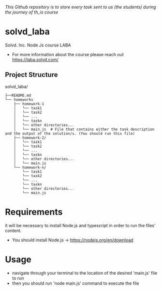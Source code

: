 
_This Github repository is to store every task sent to us (the students) during the journey of th_is course_

# solvd_laba

Solvd. Inc. Node Js course LABA
- For more information about the course please reach out https://laba.solvd.com/


## Project Structure
solvd_laba/

    ├──README.md
    └── homeworks
        ├── homework-1
        │   └── task1
        │   └── task2
        │   └── ...
        │   └── taskn
        │   └── other directories...
        │   └── main.js  # File that contains either the task description and the output of the solution/s. (You should run this file)
        ├── homework-2/    
        │   └── task1    
        │   └── task2
        │   └── ...
        │   └── taskn
        │   └── other directories...
        │   └── main.js    
        └── homework-n/     
            └── task1   
            └── task2
            └── ...
            └── taskn
            └── other directories...
            └── main.js        

# Requirements
it will be necessary to install Node.js and typescript in order to run the files' content.
- You should install Node.js -> https://nodejs.org/en/download

# Usage
- navigate through your terminal to the location of the desired 'main.js' file to run
- then you should run 'node main.js' command to execute the file

